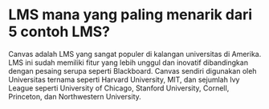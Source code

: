 # LMS mana yang paling menarik dari 5 contoh LMS?

Canvas adalah LMS yang sangat populer di kalangan universitas di Amerika. LMS ini sudah memiliki 
fitur yang lebih unggul dan inovatif dibandingkan dengan pesaing serupa seperti Blackboard. Canvas 
sendiri digunakan oleh Universitas ternama seperti Harvard University, MIT, dan sejumlah Ivy League 
seperti University of Chicago, Stanford University, Cornell, Princeton, dan Northwestern University.
